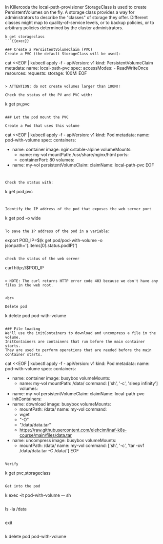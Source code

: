In Killercoda the local-path-provisioner StorageClass is used to create PersistentVolumes on the fly.
A storage class provides a way for administrators to describe the "classes" of storage they offer.
Different classes might map to quality-of-service levels, or to backup policies, or to arbitrary policies determined by the cluster administrators.

```
k get storageclass
```{{exec}}

### Create a PersistentVolumeClaim (PVC)
Create a PVC (the default StorageClass will be used):

```
cat <<EOF | kubectl apply -f -
apiVersion: v1
kind: PersistentVolumeClaim
metadata:
  name: local-path-pvc
spec:
  accessModes:
    - ReadWriteOnce
  resources:
    requests:
      storage: 100Mi
EOF
```{{exec}}

> ATTENTION: do not create volumes larger than 100M!!

Check the status of the PV and PVC with:
```
k get pv,pvc
```{{exec}}

### Let the pod mount the PVC

Create a Pod that uses this volume

```
cat <<EOF | kubectl apply -f -
apiVersion: v1
kind: Pod
metadata:
  name: pod-with-volume
spec:
  containers:
  - name: container
    image: nginx:stable-alpine
    volumeMounts:
    - name: my-vol
      mountPath: /usr/share/nginx/html
    ports:
    - containerPort: 80
  volumes:
  - name: my-vol
    persistentVolumeClaim:
      claimName: local-path-pvc
EOF
```{{exec}}


Check the status with:

```
k get pod,pvc
```{{exec}}


Identify the IP address of the pod that exposes the web server port

```
k get pod -o wide
```{{exec}}

To save the IP address of the pod in a variable:

```
export POD_IP=$(k get pod/pod-with-volume -o jsonpath='{.items[0].status.podIP}')
```{{execute}}

check the status of the web server

```
curl http://$POD_IP
```

> NOTE: The curl returns HTTP error code 403 because we don't have any files in the web root.
 

<br>

Delete pod

```
k delete pod pod-with-volume
```{{exec}}

### File loading
We'll use the initContainers to download and uncompress a file in the volume.
InitContainers are containers that run before the main container starts.
They are used to perform operations that are needed before the main container starts.

```
cat <<EOF | kubectl apply -f -
apiVersion: v1
kind: Pod
metadata:
  name: pod-with-volume
spec:
  containers:
  - name: container
    image: busybox
    volumeMounts:
    - name: my-vol
      mountPath: /data/
    command: ['sh', '-c', 'sleep infinity']
  volumes:
  - name: my-vol
    persistentVolumeClaim:
      claimName: local-path-pvc
  initContainers:
  - name: download
    image: busybox
    volumeMounts:
    - mountPath: /data/
      name: my-vol
    command:
    - wget
    - "-O"
    - "/data/data.tar"
    - https://raw.githubusercontent.com/elehcim/inaf-k8s-course/main/files/data.tar
  - name: uncompress
    image: busybox
    volumeMounts:
    - mountPath: /data/
      name: my-vol
    command: ['sh', '-c', 'tar -xvf /data/data.tar -C /data/']
EOF
```{{exec}}

Verify

```
k get pvc,storageclass
```{{exec}}

Get into the pod
```
k exec -it pod-with-volume -- sh
```{{exec}}

```
ls -la /data
```{{exec}}

```
exit
```{{exec}}

```
k delete pod pod-with-volume
```{{exec}}
